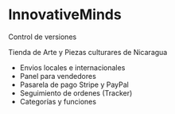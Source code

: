# InnovativeMinds
Control de versiones

Tienda de Arte y Piezas culturares de Nicaragua

- Envios locales e internacionales
- Panel para vendedores
- Pasarela de pago Stripe y PayPal
- Seguimiento de ordenes (Tracker)
- Categorías y funciones